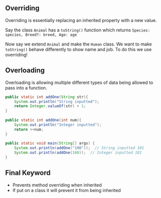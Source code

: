## Overriding
Overriding is essentially replacing an inherited property with a new value.

Say the class `Animal` has a `toString()` function which returns `Species: species, Breed?: breed, Age: age`

Now say we extend `Animal` and make the `Human` class. We want to make `toString()` behave differently to show name and job. To do this we use overriding!
## Overloading
Overloading is allowing multiple different types of data being allowed to pass into a function.
```java
public static int addOne(String str){  
    System.out.println("String inputted");  
    return Integer.valueOf(str) + 1;  
}  
  
public static int addOne(int num){  
    System.out.println("Integer inputted");  
    return ++num;  
}  
  
public static void main(String[] args) {  
    System.out.println(addOne("100"));  // String inputted 101
    System.out.println(addOne(100));  // Integer inputted 101
}
```
## Final Keyword
- Prevents method overriding when inherited
- If put on a class it will prevent it from being inherited